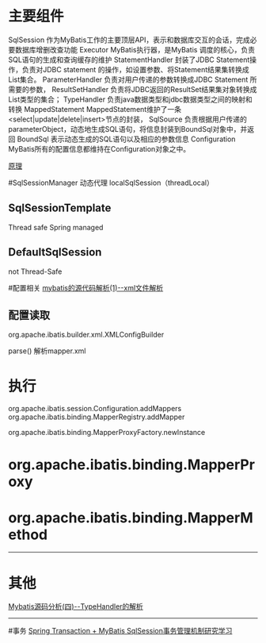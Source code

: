 
# 主要组件

SqlSession            作为MyBatis工作的主要顶层API，表示和数据库交互的会话，完成必要数据库增删改查功能
Executor              MyBatis执行器，是MyBatis 调度的核心，负责SQL语句的生成和查询缓存的维护
StatementHandler   封装了JDBC Statement操作，负责对JDBC statement 的操作，如设置参数、将Statement结果集转换成List集合。
ParameterHandler   负责对用户传递的参数转换成JDBC Statement 所需要的参数，
ResultSetHandler    负责将JDBC返回的ResultSet结果集对象转换成List类型的集合；
TypeHandler          负责java数据类型和jdbc数据类型之间的映射和转换
MappedStatement   MappedStatement维护了一条<select|update|delete|insert>节点的封装，
SqlSource            负责根据用户传递的parameterObject，动态地生成SQL语句，将信息封装到BoundSql对象中，并返回
BoundSql             表示动态生成的SQL语句以及相应的参数信息
Configuration        MyBatis所有的配置信息都维持在Configuration对象之中。






[原理](https://www.zhihu.com/question/25007334)



#SqlSessionManager
动态代理
localSqlSession（threadLocal）

## SqlSessionTemplate
Thread safe
Spring managed



## DefaultSqlSession
not Thread-Safe

#配置相关
[mybatis的源代码解析(1)--xml文件解析](https://www.cnblogs.com/wangjiuyong/articles/6720501.html)

## 配置读取
org.apache.ibatis.builder.xml.XMLConfigBuilder

parse()
解析mapper.xml

# 执行
org.apache.ibatis.session.Configuration.addMappers
	org.apache.ibatis.binding.MapperRegistry.addMapper

org.apache.ibatis.binding.MapperProxyFactory.newInstance

# org.apache.ibatis.binding.MapperProxy

# org.apache.ibatis.binding.MapperMethod

---
# 其他
[Mybatis源码分析(四)--TypeHandler的解析](https://zhuanlan.zhihu.com/p/32123101)

---
#事务
[Spring Transaction + MyBatis SqlSession事务管理机制研究学习](https://my.oschina.net/realfighter/blog/366089)







